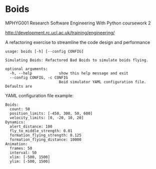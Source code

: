 Boids
=====

MPHYG001 Research Software Engineering With Python coursework 2

http://development.rc.ucl.ac.uk/training/engineering/

A refactoring exercise to streamline the code design and performance

```
usage: boids [-h] [--config CONFIG]

Simulating Boids: Refactored Bad Boids to simulate boids flying.

optional arguments:
  -h, --help            show this help message and exit
  --config CONFIG, -c CONFIG
                        Boid simulator YAML configuration file. Defaults are

```


YAML configuration file example:
```
Boids:
  count: 50
  position_limits: [-450, 300, 50, 600]
  velocity_limits: [0, -20, 10, 20]
Dynamics:
  alert_distance: 100
  fly_to_middle_strength: 0.01
  formation_flying_strength: 0.125
  formation_flying_distance: 10000
Animation:
  frames: 50
  interval: 50
  xlim: [-500, 1500]
  ylim: [-500, 1500]
```

